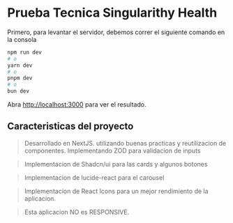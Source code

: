 # Prueba Tecnica Singularithy Health

Primero, para levantar el servidor, debemos correr el siguiente comando en la consola

```bash
npm run dev
# o
yarn dev
# o
pnpm dev
# o
bun dev
```

Abra [http://localhost:3000](http://localhost:3000) para ver el resultado.

## Caracteristicas del proyecto

> Desarrollado en NextJS. utilizando buenas practicas y reutilizacion de componentes. Implementando ZOD para validacion de inputs

> Implementacion de Shadcn/ui para las cards y algunos botones

> Implementacion de lucide-react para el carousel

> Implementacion de React Icons para un mejor rendimiento de la aplicacion.

> Esta aplicacion NO es RESPONSIVE.
